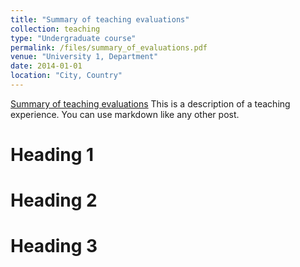 ```yaml
---
title: "Summary of teaching evaluations"
collection: teaching
type: "Undergraduate course"
permalink: /files/summary_of_evaluations.pdf
venue: "University 1, Department"
date: 2014-01-01
location: "City, Country"
---
```

[Summary of teaching evaluations](/files/summary_of_evaluations.pdf)
This is a description of a teaching experience. You can use markdown like any other post.

Heading 1
======

Heading 2
======

Heading 3
======